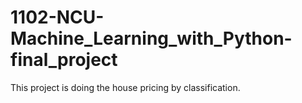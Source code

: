 # 1102-NCU-Machine_Learning_with_Python-final_project
This project is doing the house pricing by classification.  
